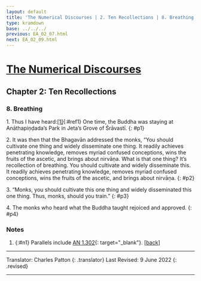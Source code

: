 ```yaml
---
layout: default
title: 'The Numerical Discourses | 2. Ten Recollections | 8. Breathing'
type: kramdown
base: ../../../
previous: EA_02_07.html
next: EA_02_09.html
---
```


# [The Numerical Discourses](../index.html)
## Chapter 2: Ten Recollections
### 8. Breathing

1\. Thus I have heard:[\[1\]](#n1){:#ref1} One time, the Buddha was staying at Anāthapiṇḍada’s Park in Jeta’s Grove of Śrāvastī.
{: #p1}

2\. It was then that the Bhagavān addressed the monks, “You should cultivate one thing and widely disseminate one thing. It readily achieves penetrating knowledge, removes myriad confused conceptions, wins the fruits of the ascetic, and brings about nirvāṇa. What is that one thing? It’s recollection of breathing. You should cultivate and widely disseminate this. It readily achieves penetrating knowledge, removes myriad confused conceptions, wins the fruits of the ascetic, and brings about nirvāṇa.
{: #p2}

3\. “Monks, you should cultivate this one thing and widely disseminated this one thing. Thus, monks, should you train.”
{: #p3}

4\. The monks who heard what the Buddha taught rejoiced and approved.
{: #p4}

### Notes
1. {:#n1} Parallels include [AN 1.302](https://suttacentral.net/an1.296-305/en/sujato){: target="_blank"}. [\[back\]](#ref1)

---

Translator: Charles Patton
{: .translator}
Last Revised: 9 June 2022
{: .revised}

---